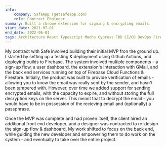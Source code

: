 ```yaml
---
info:
    company: SafeApp (getsafeapp.com)
    role: Contract Engineer
summary: Built a chrome extension for signing & encrypting emails.
start_date: 2021-07-01
end_date: 2022-06-01
tags: Architecture React Typescript Mocha Cypress TDD CI/CD DevOps Firebase Twilio OpenPGP Encryption Chrome-Extensions GMail front-end  nodejs back-end full-stack HTML css redux
---
```


My contract with Safe involved building their initial MVP fron the ground up. I started by setting up a testing & deployment using Github Actions, and deploying builds to Firebase. The system involved multiple components - a sign-up flow, a user dashboard, the extension's interaction with GMail, and the back end services running on top of Firebase Cloud Functions & Firestore. Initially, the product was built to provide verification of emails - allowing you to know the email was really sent by the sender, and hasn't been tampered with. However, over time we added support for sending encrypted emails, with the capacity to expire, and without storing the full decryption keys on the server. This meant that to decrypt the email - you would have to be in possession of the recieving email and (optionally) a passphrase.

Once the MVP was complete and had proven itself, the client hired an additional front end developer, and a designer was contracted to re-design the sign-up flow & dashboard. My work shifted to focus on the back end, while guiding the new developer and empowering them to do work on the system - and eventually to take over the entire project.